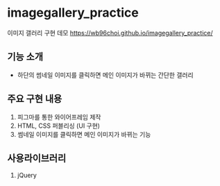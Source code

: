 # imagegallery_practice
이미지 갤러리 구현 데모  https://wb96choi.github.io/imagegallery_practice/

## 기능 소개
- 하단의 썸네일 이미지를 클릭하면 메인 이미지가 바뀌는 간단한 갤러리

## 주요 구현 내용
1. 피그마를 통한 와이어프레임 제작
2. HTML, CSS 퍼블리싱 (UI 구현)
3. 썸네일 이미지를 클릭하면 메인 이미지가 바뀌는 기능

## 사용라이브러리
1. jQuery
